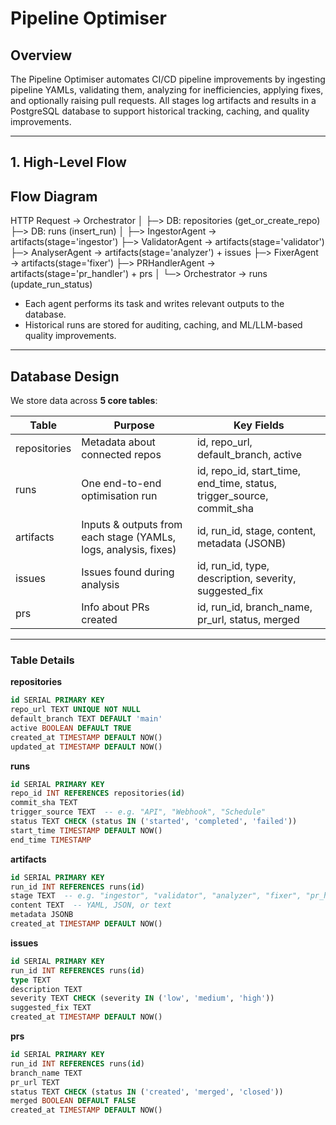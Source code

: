 # Pipeline Optimiser

## Overview

The Pipeline Optimiser automates CI/CD pipeline improvements by ingesting pipeline YAMLs, validating them, analyzing for inefficiencies, applying fixes, and optionally raising pull requests. All stages log artifacts and results in a PostgreSQL database to support historical tracking, caching, and quality improvements.

---

## 1. High-Level Flow

## Flow Diagram

HTTP Request → Orchestrator
     │
     ├─> DB: repositories (get_or_create_repo)
     ├─> DB: runs (insert_run)
     │
     ├─> IngestorAgent → artifacts(stage='ingestor')
     ├─> ValidatorAgent → artifacts(stage='validator')
     ├─> AnalyserAgent → artifacts(stage='analyzer') + issues
     ├─> FixerAgent → artifacts(stage='fixer')
     ├─> PRHandlerAgent → artifacts(stage='pr_handler') + prs
     │
     └─> Orchestrator → runs (update_run_status)



- Each agent performs its task and writes relevant outputs to the database.  
- Historical runs are stored for auditing, caching, and ML/LLM-based quality improvements.  

---

##  Database Design

We store data across **5 core tables**:

| Table        | Purpose                                         | Key Fields |
|-------------|-------------------------------------------------|------------|
| repositories | Metadata about connected repos               | id, repo_url, default_branch, active |
| runs        | One end-to-end optimisation run               | id, repo_id, start_time, end_time, status, trigger_source, commit_sha |
| artifacts   | Inputs & outputs from each stage (YAMLs, logs, analysis, fixes) | id, run_id, stage, content, metadata (JSONB) |
| issues      | Issues found during analysis                  | id, run_id, type, description, severity, suggested_fix |
| prs         | Info about PRs created                        | id, run_id, branch_name, pr_url, status, merged |

---

### Table Details

**repositories**
```sql
id SERIAL PRIMARY KEY
repo_url TEXT UNIQUE NOT NULL
default_branch TEXT DEFAULT 'main'
active BOOLEAN DEFAULT TRUE
created_at TIMESTAMP DEFAULT NOW()
updated_at TIMESTAMP DEFAULT NOW()
```


**runs**
```sql
id SERIAL PRIMARY KEY
repo_id INT REFERENCES repositories(id)
commit_sha TEXT
trigger_source TEXT  -- e.g. "API", "Webhook", "Schedule"
status TEXT CHECK (status IN ('started', 'completed', 'failed'))
start_time TIMESTAMP DEFAULT NOW()
end_time TIMESTAMP
```

**artifacts**
```sql
id SERIAL PRIMARY KEY
run_id INT REFERENCES runs(id)
stage TEXT  -- e.g. "ingestor", "validator", "analyzer", "fixer", "pr_handler"
content TEXT  -- YAML, JSON, or text
metadata JSONB
created_at TIMESTAMP DEFAULT NOW()


```
**issues**
```sql
id SERIAL PRIMARY KEY
run_id INT REFERENCES runs(id)
type TEXT
description TEXT
severity TEXT CHECK (severity IN ('low', 'medium', 'high'))
suggested_fix TEXT
created_at TIMESTAMP DEFAULT NOW()


```

**prs**
```sql
id SERIAL PRIMARY KEY
run_id INT REFERENCES runs(id)
branch_name TEXT
pr_url TEXT
status TEXT CHECK (status IN ('created', 'merged', 'closed'))
merged BOOLEAN DEFAULT FALSE
created_at TIMESTAMP DEFAULT NOW()

```